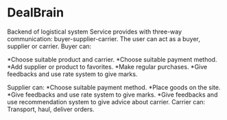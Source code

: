 # DealBrain
Backend of logistical system
Service provides with three-way communication: buyer-supplier-carrier.
The user can act as a buyer, supplier or carrier.
Buyer can:

  *Choose suitable product and carrier.
  *Choose suitable payment method.
  *Add supplier or product to favorites.
  *Make regular purchases.
  *Give feedbacks and use rate system to give marks.
  
Supplier can:
  *Choose suitable payment method.
  *Place goods on the site.
  *Give feedbacks and use rate system to give marks.
  *Give feedbacks and use recommendation system to give advice about carrier.
Carrier can:
  Transport, haul, deliver orders.
  
